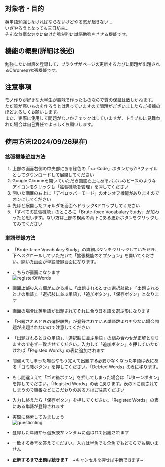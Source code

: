 ## 対象者・目的
英単語勉強しなければならないけどやる気が起きない…  
いざやろうとなっても三日坊主…  
そんな怠惰な方々に向けた強制的に単語勉強をさせる機能です。  


## 機能の概要(詳細は後述)
勉強したい単語を登録して、ブラウザがページの更新するたびに問題が出題されるChromeの拡張機能です。  


## 注意事項
モノ作りが好きな大学生が趣味で作ったものなので質の保証は致しかねます。  
ただ質が高いものを作ろうとは思っていますので問題がございましたらご指摘のほどよろしくお願いします。  
また、実際に使用して問題がないかチェックはしていますが、トラブルに見舞われた場合は自己責任でよろしくお願いします。  


## 使用方法(2024/09/26現在)
### 拡張機能追加方法
1. 上部の画面右側の中央部にある緑色の「<> Code」ボタンからZIPファイルとしてダウンロードして展開してください
2. Google Chromeを開いていただき画面右上にあるパズルのピースのようなアイコンをクリックし「拡張機能を管理」を押してください
3. 開いた画面の右上に「デベロッパーモード」のオンオフ機能がありますのでオンにしてください
4. 先ほど展開したフォルダを画面へドラック&ドロップしてください
5. 「すべての拡張機能」のところに「Brute-force Vocabulary Study」が加わったと思います。ない方は上部の検索の真下にある更新ボタンをクリックしてみてください


### 単語登録方法
* 「Brute-force Vocabulary Study」の詳細ボタンをクリックしていただき、下へスクロールしていただいて「拡張機能のオプション」を開いてください。開いた画面が単語登録画面になります。
  
* こちらが画面になります  
  ![registerOfWords](https://github.com/user-attachments/assets/93045be5-3526-4bc3-be42-4934fc5a3d89)
  
* 画面上部の入力欄が左から順に「出題されるときの選択肢数」、「出題されるときの単語」、「選択肢に並ぶ単語」、「追加ボタン」、「保存ボタン」となります
  
* 画面の場合は英単語が出題されてそれに合う日本語を選ぶ形になります
  
* 「出題されるときの選択肢数」が登録されている単語数よりも少ない場合問題が出題されないので注意してください
  
* 「出題されるときの単語」、「選択肢に並ぶ単語」の組み合わせが正解となりますので必ず一致させてください。入力して「追加ボタン」を押していただければ「Registed Words」の表に追加されます
  
* 間違えてしまった場合やもう覚えて出題する必要がなくなった単語は表にある「ゴミ箱ボタン」を押してください。「Deleted Words」の表に移ります。
  
* もし間違ええて「ゴミ箱ボタン」を押してしまった場合は「Uターンボタン」を押してください。「Registed Words」の表に戻ります。表の下に戻されてしまうので順番などにこだわりのある方はご注意ください
  
* 入力し終えたら「保存ボタン」を押してください。「Registed Words」の表にある単語が登録されます
  
* 実際に検索してみましょう  
  ![questionImg](https://github.com/user-attachments/assets/3477e784-deee-40c3-a525-9e078dc37374)
  
* 登録した単語から選択肢がランダムに選ばれて出題されます
  
* 一致する番号を答えてください。入力は半角でも全角でもどちらでも構いません
  
* __正解するまで出題は続きます__　~キャンセルを押せば中断できます~
